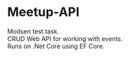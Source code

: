 # Meetup-API #
Modsen test task.  
CRUD Web API for working with events.  
Runs on .Net Core using EF Core.


